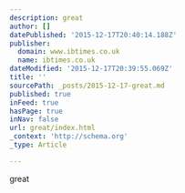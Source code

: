 ```yaml
---
description: great
author: []
datePublished: '2015-12-17T20:40:14.188Z'
publisher:
  domain: www.ibtimes.co.uk
  name: ibtimes.co.uk
dateModified: '2015-12-17T20:39:55.069Z'
title: ''
sourcePath: _posts/2015-12-17-great.md
published: true
inFeed: true
hasPage: true
inNav: false
url: great/index.html
_context: 'http://schema.org'
_type: Article

---
```

great